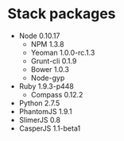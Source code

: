 # Stack packages

  * Node 0.10.17
    * NPM 1.3.8
    * Yeoman 1.0.0-rc.1.3
    * Grunt-cli 0.1.9
    * Bower 1.0.3
    * Node-gyp
  * Ruby 1.9.3-p448
    * Compass 0.12.2
  * Python 2.7.5
  * PhantomJS 1.9.1
  * SlimerJS 0.8
  * CasperJS 1.1-beta1
